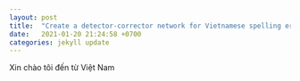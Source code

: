 ```yaml
---
layout: post
title:  "Create a detector-corrector network for Vietnamese spelling error correction"
date:   2021-01-20 21:24:58 +0700
categories: jekyll update
---
```


Xin chào tôi đến từ Việt Nam